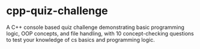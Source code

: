 # cpp-quiz-challenge
A C++ console based quiz challenge demonstrating basic programming logic, OOP concepts, and file handling, with 10 concept-checking questions to test your knowledge of cs basics and programming logic.
